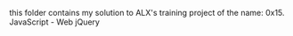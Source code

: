 this folder contains my solution to ALX's training project of the name: 0x15. JavaScript - Web jQuery
